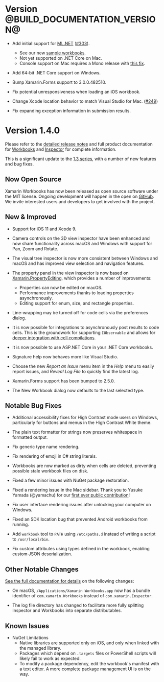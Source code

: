 # Version @BUILD_DOCUMENTATION_VERSION@

* Add initial support for [ML.NET][ml-net]
  ([#303](https://github.com/Microsoft/workbooks/issues/303)).
  - See our new [sample workbooks][ml-net-workbooks].
  - Not yet supported on .NET Core on Mac.
  - Console support on Mac requires a Mono release with
    [this fix](https://github.com/mono/mono/issues/9033).

* Add 64-bit .NET Core support on Windows.

* Bump Xamarin.Forms support to 3.0.0.482510.

* Fix potential unresponsiveness when loading an iOS workbook.

* Change Xcode location behavior to match Visual Studio for Mac.
  ([#249](https://github.com/Microsoft/workbooks/issues/249))

* Fix expanding exception information in submission results.

# Version 1.4.0

Please refer to the [detailed release notes][docs-detailed-release-notes] and
full product documentation for [Workbooks][docs-workbooks] and
[Inspector][docs-inspector] for complete information.

This is a significant update to the [1.3 series][13-series], with a number of
new features and bug fixes.

## Now Open Source

Xamarin Workbooks has now been released as open source software
under the MIT license. Ongoing development will happen in the open on
[GitHub](https://github.com/Microsoft/workbooks). We invite interested users and
developers to get involved with the project.

## New & Improved

* Support for iOS 11 and Xcode 9.

* Camera controls on the 3D view inspector have been enhanced and now share
  functionality across macOS and Windows with support for Pan, Zoom and Rotate.

* The visual tree inspector is now more consistent between Windows and macOS
  and has improved view selection and navigation features.

* The property panel in the view inspector is now based on
  [Xamarin.PropertyEditing][proppy], which provides a number of improvements:
  - Properties can now be edited on macOS.
  - Performance improvements thanks to loading properties asynchronously.
  - Editing support for enum, size, and rectangle properties.

* Line-wrapping may be turned off for code cells via the preferences dialog.

* It is now possible for integrations to asynchronously post results to
  code cells. This is the groundwork for supporting `IObservable` and allows
  for [deeper integration with cell compilations][cell-compilations].

* It is now possible to use ASP.NET Core in your .NET Core workbooks.

* Signature help now behaves more like Visual Studio.

* Choose the new _Report an Issue_ menu item in the _Help_ menu to easily
  report issues, and _Reveal Log File_ to quickly find the latest log.

* Xamarin.Forms support has been bumped to 2.5.0.

* The New Workbook dialog now defaults to the last selected type.

## Notable Bug Fixes

* Additional accessibility fixes for High Contrast mode users on Windows,
  particularly for buttons and menus in the High Contrast White theme.

* The plain text formatter for strings now preserves whitespace in formatted
  output.

* Fix generic type name rendering.

* Fix rendering of emoji in C# string literals.

* Workbooks are now marked as dirty when cells are deleted, preventing possible
  stale workbook files on disk.

* Fixed a few minor issues with NuGet package restoration.

* Fixed a rendering issue in the Mac sidebar. Thank you to Yusuke Yamada
  (@yamachu) for our
  [first ever public contribution](https://github.com/Microsoft/workbooks/pull/97)!

* Fix user interface rendering issues after unlocking your computer on Windows.

* Fixed an SDK location bug that prevented Android workbooks from running.

* Add `workbook` tool to `PATH` using `/etc/paths.d` instead of writing a
  script to `/usr/local/bin`.

* Fix custom attributes using types defined in the workbook, enabling
  custom JSON deserialization.

## Other Notable Changes

[See the full documentation for details][docs-workbooks-logs]
on the following changes:

* On macOS, `/Applications/Xamarin Workbooks.app` now has a bundle identifier
  of `com.xamarin.Workbooks` instead of `com.xamarin.Inspector`.

* The log file directory has changed to facilitate more fully splitting
  Inspector and Workbooks into separate distributables.

## Known Issues

* NuGet Limitations
  - Native libraries are supported only on iOS, and only when linked with
    the managed library.
  - Packages which depend on `.targets` files or PowerShell scripts will likely
    fail to work as expected.
  - To modify a package dependency, edit the workbook's manifest with
    a text editor. A more complete package management UI is on the way.

[github]: https://github.com/Microsoft/workbooks
[proppy]: https://github.com/xamarin/Xamarin.PropertyEditing
[cell-compilations]: https://github.com/Microsoft/workbooks/blob/master/Samples/CompilationIntegration/AgentIntegration.cs

[docs-workbooks]: https://developer.xamarin.com/guides/cross-platform/workbooks/
[docs-inspector]: https://developer.xamarin.com/guides/cross-platform/inspector/
[docs-detailed-release-notes]: https://developer.xamarin.com/releases/interactive/interactive-1.4/
[docs-workbooks-logs]: https://developer.xamarin.com/guides/cross-platform/workbooks/install/#Log_Files
[13-series]: https://developer.xamarin.com/releases/interactive/interactive-1.3
[ml-net]: https://github.com/dotnet/machinelearning/
[ml-net-workbooks]: https://github.com/xamarin/Workbooks/tree/master/machine-learning